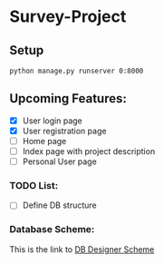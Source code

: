 # Survey-Project

## Setup
`python manage.py runserver 0:8000`

## Upcoming Features:
- [X] User login page
- [X] User registration page
- [ ] Home page
- [ ] Index page with project description
- [ ] Personal User page

### TODO List:
- [ ] Define DB structure

### Database Scheme:
This is the link to [DB Designer Scheme](https://dbdesigner.page.link/egjKR3X2GqZGYSDZ8)
